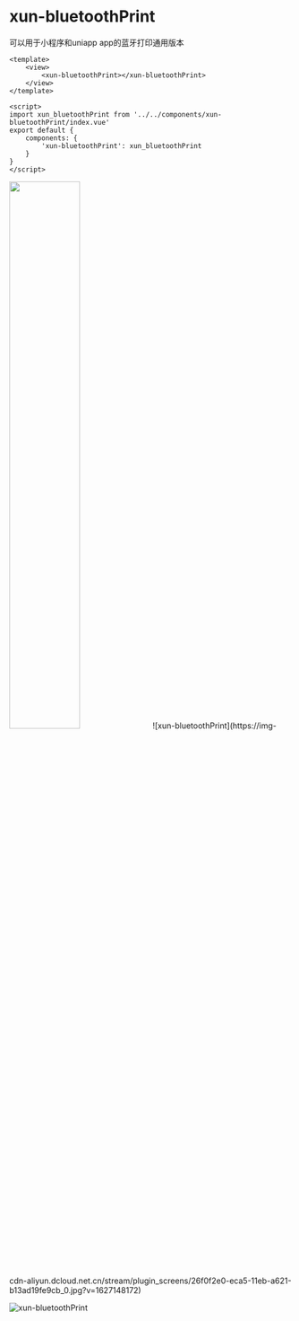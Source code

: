 # xun-bluetoothPrint

可以用于小程序和uniapp app的蓝牙打印通用版本

```
<template>
    <view>
        <xun-bluetoothPrint></xun-bluetoothPrint>
    </view>
</template>

<script>
import xun_bluetoothPrint from '../../components/xun-bluetoothPrint/index.vue'
export default {
    components: {
        'xun-bluetoothPrint': xun_bluetoothPrint
    }
}
</script>
```
<img src="https://img-cdn-aliyun.dcloud.net.cn/stream/plugin_screens/26f0f2e0-eca5-11eb-a621-b13ad19fe9cb_0.jpg?v=1627148172" width="50%">
![xun-bluetoothPrint](https://img-cdn-aliyun.dcloud.net.cn/stream/plugin_screens/26f0f2e0-eca5-11eb-a621-b13ad19fe9cb_0.jpg?v=1627148172)

![xun-bluetoothPrint](https://img-cdn-aliyun.dcloud.net.cn/stream/plugin_screens/26f0f2e0-eca5-11eb-a621-b13ad19fe9cb_1.jpg?v=1627148175)
